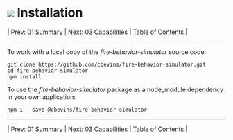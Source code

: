 #  ![](favicon.png) Installation

| Prev: [01 Summary](./01_Summary.md) | Next: [03 Capabilities](./03_Capabilities.md) | [Table of Contents](../README.md) |

---

To work with a local copy of the *fire-behavior-simulator* source code:

```
git clone https://github.com/cbevins/fire-behavior-simulator.git
cd fire-behavior-simulator
npm install
```

To use the *fire-behavior-simulator* package as a node_module dependency in your own application:

```
npm i --save @cbevins/fire-behavior-simulator
```

---

| Prev: [01 Summary](./01_Summary.md) | Next: [03 Capabilities](./03_Capabilities.md) | [Table of Contents](../README.md) |
